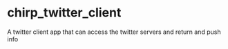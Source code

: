 # chirp_twitter_client
A twitter client app that can access the twitter servers and return and push info
